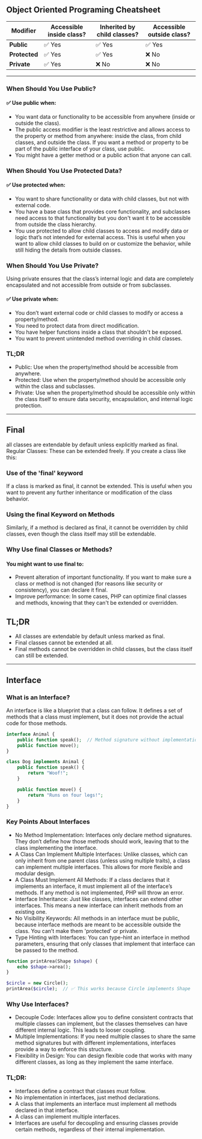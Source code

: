 ## Object Oriented Programing Cheatsheet

| Modifier      | Accessible inside class? | Inherited by child classes? | Accessible outside class? |
| ------------- | ------------------------ | --------------------------- | ------------------------- |
| **Public**    | ✅ Yes                   | ✅ Yes                      | ✅ Yes                    |
| **Protected** | ✅ Yes                   | ✅ Yes                      | ❌ No                     |
| **Private**   | ✅ Yes                   | ❌ No                       | ❌ No                     |

---

### When Should You Use Public?

#### ✅ Use public when:

-   You want data or functionality to be accessible from anywhere (inside or outside the class).
-   The public access modifier is the least restrictive and allows access to the property or method from anywhere: inside the class, from child classes, and outside the class. If you want a method or property to be part of the public interface of your class, use public.
-   You might have a getter method or a public action that anyone can call.

### When Should You Use Protected Data?

#### ✅ Use protected when:

-   You want to share functionality or data with child classes, but not with external code.
-   You have a base class that provides core functionality, and subclasses need access to that functionality but you don't want it to be accessible from outside the class hierarchy.
-   You use protected to allow child classes to access and modify data or logic that’s not intended for external access. This is useful when you want to allow child classes to build on or customize the behavior, while still hiding the details from outside classes.

### When Should You Use Private?

Using private ensures that the class’s internal logic and data are completely encapsulated and not accessible from outside or from subclasses.

#### ✅ Use private when:

-   You don’t want external code or child classes to modify or access a property/method.
-   You need to protect data from direct modification.
-   You have helper functions inside a class that shouldn't be exposed.
-   You want to prevent unintended method overriding in child classes.

### TL;DR

-   Public: Use when the property/method should be accessible from anywhere.
-   Protected: Use when the property/method should be accessible only within the class and subclasses.
-   Private: Use when the property/method should be accessible only within the class itself to ensure data security, encapsulation, and internal logic protection.

---

## Final

all classes are extendable by default unless explicitly marked as final. Regular Classes: These can be extended freely. If you create a class like this:

### Use of the 'final' keyword

If a class is marked as final, it cannot be extended. This is useful when you want to prevent any further inheritance or modification of the class behavior.

### Using the final Keyword on Methods

Similarly, if a method is declared as final, it cannot be overridden by child classes, even though the class itself may still be extendable.

### Why Use final Classes or Methods?

#### You might want to use final to:

-   Prevent alteration of important functionality. If you want to make sure a class or method is not changed (for reasons like security or consistency), you can declare it final.
-   Improve performance: In some cases, PHP can optimize final classes and methods, knowing that they can't be extended or overridden.

## TL;DR

-   All classes are extendable by default unless marked as final.
-   Final classes cannot be extended at all.
-   Final methods cannot be overridden in child classes, but the class itself can still be extended.

---

## Interface

### What is an Interface?

An interface is like a blueprint that a class can follow. It defines a set of methods that a class must implement, but it does not provide the actual code for those methods.

```php
interface Animal {
    public function speak();  // Method signature without implementation
    public function move();
}
```

```php
class Dog implements Animal {
    public function speak() {
        return "Woof!";
    }

    public function move() {
        return "Runs on four legs!";
    }
}
```

### Key Points About Interfaces

-   No Method Implementation: Interfaces only declare method signatures. They don’t define how those methods should work, leaving that to the class implementing the interface.
-   A Class Can Implement Multiple Interfaces: Unlike classes, which can only inherit from one parent class (unless using multiple traits), a class can implement multiple interfaces. This allows for more flexible and modular design.
-   A Class Must Implement All Methods: If a class declares that it implements an interface, it must implement all of the interface’s methods. If any method is not implemented, PHP will throw an error.
-   Interface Inheritance: Just like classes, interfaces can extend other interfaces. This means a new interface can inherit methods from an existing one.
-   No Visibility Keywords: All methods in an interface must be public, because interface methods are meant to be accessible outside the class. You can’t make them 'protected' or private.
-   Type Hinting with Interfaces: You can type-hint an interface in method parameters, ensuring that only classes that implement that interface can be passed to the method.
```php
function printArea(Shape $shape) {
    echo $shape->area();
}

$circle = new Circle();
printArea($circle);  // ✅ This works because Circle implements Shape
```


### Why Use Interfaces?
* Decouple Code: Interfaces allow you to define consistent contracts that multiple classes can implement, but the classes themselves can have different internal logic. This leads to looser coupling.
* Multiple Implementations: If you need multiple classes to share the same method signatures but with different implementations, interfaces provide a way to enforce this structure.
* Flexibility in Design: You can design flexible code that works with many different classes, as long as they implement the same interface.


### TL;DR:
* Interfaces define a contract that classes must follow.
* No implementation in interfaces, just method declarations.
* A class that implements an interface must implement all methods declared in that interface.
* A class can implement multiple interfaces.
* Interfaces are useful for decoupling and ensuring classes provide certain methods, regardless of their internal implementation.


<!-- STATIC -->
<!-- ABSTRACT -->